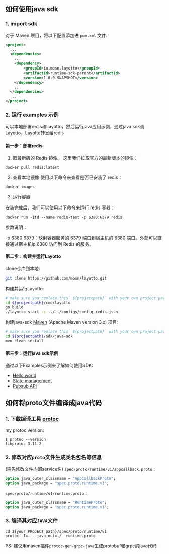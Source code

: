 ## 如何使用java sdk
### 1. import sdk
对于 Maven 项目，将以下配置添加进 `pom.xml` 文件:
```xml
<project>
  ...
  <dependencies>
    ...
    <dependency>
        <groupId>io.mosn.layotto</groupId>
        <artifactId>runtime-sdk-parent</artifactId>
        <version>1.0.0-SNAPSHOT</version>
    </dependency>
    ...
  </dependencies>
  ...
</project>
```

### 2. 运行 examples 示例
可以本地部署redis和Layotto，然后运行java应用示例，通过java sdk调Layotto，Layotto转发给redis

#### 第一步：部署redis

1. 取最新版的 Redis 镜像。
   这里我们拉取官方的最新版本的镜像：

```shell
docker pull redis:latest
```

2. 查看本地镜像
   使用以下命令来查看是否已安装了 redis：

```shell
docker images
```

3. 运行容器

安装完成后，我们可以使用以下命令来运行 redis 容器：

```shell
docker run -itd --name redis-test -p 6380:6379 redis
```

参数说明：

-p 6380:6379：映射容器服务的 6379 端口到宿主机的 6380 端口。外部可以直接通过宿主机ip:6380 访问到 Redis 的服务。

#### 第二步：构建并运行Layotto

clone仓库到本地:

```sh
git clone https://github.com/mosn/layotto.git
```

构建并运行Layotto:

```bash
# make sure you replace this` ${projectpath}` with your own project path.
cd ${projectpath}/cmd/layotto
go build
./layotto start -c ../../configs/config_redis.json
```

构建java-sdk [Maven](https://maven.apache.org/install.html) (Apache Maven version 3.x) 项目:

```sh
# make sure you replace this` ${projectpath}` with your own project path.
cd ${projectpath}/sdk/java-sdk
mvn clean install
```

#### 第三步：运行java sdk示例
通过以下Examples示例来了解如何使用SDK:
* [Hello world](./examples/src/main/java/io/mosn/layotto/examples/helloworld)
* [State management](./examples/src/main/java/io/mosn/layotto/examples/state)
* [Pubsub API](./examples/src/main/java/io/mosn/layotto/examples/pubsub)


## 如何将proto文件编译成java代码

### 1. 下载编译工具 [protoc](https://github.com/protocolbuffers/protobuf/releases)
my protoc version:
```shell
$ protoc --version
libprotoc 3.11.2
```

### 2. 修改对应`proto`文件生成类名包名等信息
(需先修改文件内部service名)
`spec/proto/runtime/v1/appcallback.proto` : 
```protobuf
option java_outer_classname = "AppCallbackProto";
option java_package = "spec.proto.runtime.v1";
```
`spec/proto/runtime/v1/runtime.proto` :
```protobuf
option java_outer_classname = "RuntimeProto";
option java_package = "spec.proto.runtime.v1";
```

### 3. 编译其对应`JAVA`文件
```shell
cd ${your PROJECT path}/spec/proto/runtime/v1
protoc -I=. --java_out=./  runtime.proto
```

PS: 建议用maven插件`protoc-gen-grpc-java`生成protobuf和grpc的java代码
